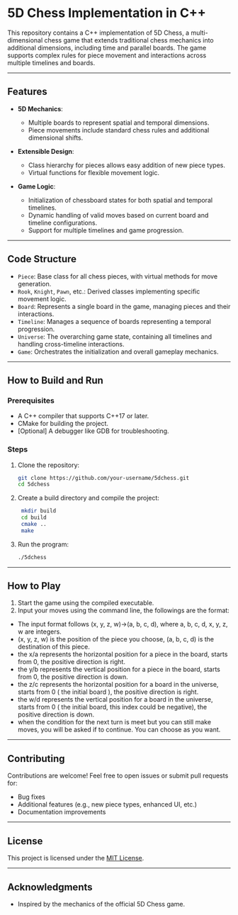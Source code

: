 # 5D Chess Implementation in C++

This repository contains a C++ implementation of 5D Chess, a multi-dimensional chess game that extends traditional chess mechanics into additional dimensions, including time and parallel boards. The game supports complex rules for piece movement and interactions across multiple timelines and boards.

---

## Features

- **5D Mechanics**:
    - Multiple boards to represent spatial and temporal dimensions.
    - Piece movements include standard chess rules and additional dimensional shifts.

- **Extensible Design**:
    - Class hierarchy for pieces allows easy addition of new piece types.
    - Virtual functions for flexible movement logic.

- **Game Logic**:
    - Initialization of chessboard states for both spatial and temporal timelines.
    - Dynamic handling of valid moves based on current board and timeline configurations.
    - Support for multiple timelines and game progression.

---

## Code Structure

- `Piece`: Base class for all chess pieces, with virtual methods for move generation.
- `Rook`, `Knight`, `Pawn`, etc.: Derived classes implementing specific movement logic.
- `Board`: Represents a single board in the game, managing pieces and their interactions.
- `Timeline`: Manages a sequence of boards representing a temporal progression.
- `Universe`: The overarching game state, containing all timelines and handling cross-timeline interactions.
- `Game`: Orchestrates the initialization and overall gameplay mechanics.

---

## How to Build and Run

### Prerequisites
- A C++ compiler that supports C++17 or later.
- CMake for building the project.
- [Optional] A debugger like GDB for troubleshooting.

### Steps
1. Clone the repository:
   ```bash
   git clone https://github.com/your-username/5dchess.git
   cd 5dchess
   ```


2. Create a build directory and compile the project:
   ```bash
    mkdir build
    cd build
    cmake ..
    make
   ```

3. Run the program:
    ```bash
    ./5dchess
    ```

---

## How to Play

1. Start the game using the compiled executable.
2. Input your moves using the command line, the followings are the format:
- The input format follows (x, y, z, w)->(a, b, c, d), where a, b, c, d, x, y, z, w are integers.
- (x, y, z, w) is the position of the piece you choose, (a, b, c, d) is the destination of this piece.
- the x/a represents the horizontal position for a piece in the board, starts from 0, the positive direction is right.
- the y/b represents the vertical position for a piece in the board, starts from 0, the positive direction is down.
- the z/c represents the horizontal position for a board in the universe, starts from 0 ( the initial board ), the positive direction is right.
- the w/d represents the vertical position for a board in the universe, starts from 0 ( the initial board, this index could be negative), the positive direction is down.
- when the condition for the next turn is meet but you can still make moves, you will be asked if to continue. You can choose as you want.

---

## Contributing

Contributions are welcome! Feel free to open issues or submit pull requests for:

- Bug fixes
- Additional features (e.g., new piece types, enhanced UI, etc.)
- Documentation improvements

---

## License

This project is licensed under the [MIT License](https://opensource.org/licenses/MIT).

---

## Acknowledgments

- Inspired by the mechanics of the official 5D Chess game.